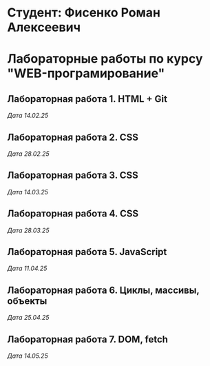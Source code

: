 # Студент: Фисенко Роман Алексеевич

# Лабораторные работы по курсу "WEB-програмирование"

## Лабораторная работа 1. HTML + Git

*Дата 14.02.25*

## Лабораторная работа 2. CSS

*Дата 28.02.25*

## Лабораторная работа 3. CSS

*Дата 14.03.25*

## Лабораторная работа 4. CSS

*Дaта 28.03.25*

## Лабораторная работа 5. JavaScript

*Дaта 11.04.25*

## Лабораторная работа 6. Циклы, массивы, объекты

*Дaта 25.04.25*

## Лабораторная работа 7. DOM, fetch

*Дaта 14.05.25*